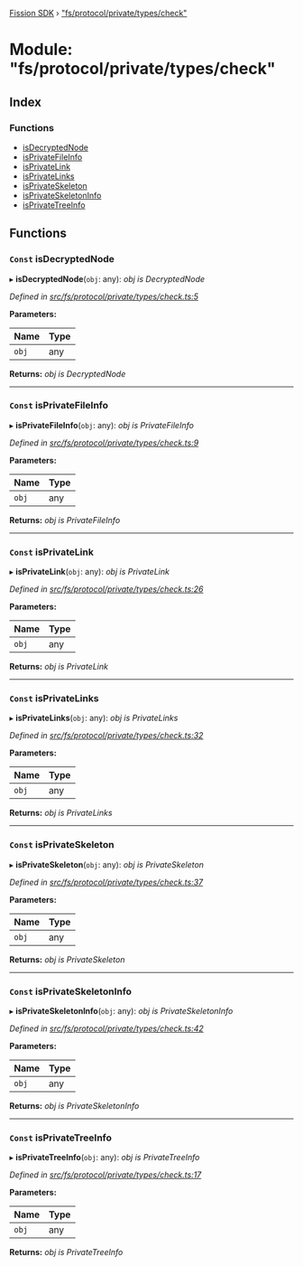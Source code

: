[Fission SDK](../README.md) › ["fs/protocol/private/types/check"](_fs_protocol_private_types_check_.md)

# Module: "fs/protocol/private/types/check"

## Index

### Functions

* [isDecryptedNode](_fs_protocol_private_types_check_.md#const-isdecryptednode)
* [isPrivateFileInfo](_fs_protocol_private_types_check_.md#const-isprivatefileinfo)
* [isPrivateLink](_fs_protocol_private_types_check_.md#const-isprivatelink)
* [isPrivateLinks](_fs_protocol_private_types_check_.md#const-isprivatelinks)
* [isPrivateSkeleton](_fs_protocol_private_types_check_.md#const-isprivateskeleton)
* [isPrivateSkeletonInfo](_fs_protocol_private_types_check_.md#const-isprivateskeletoninfo)
* [isPrivateTreeInfo](_fs_protocol_private_types_check_.md#const-isprivatetreeinfo)

## Functions

### `Const` isDecryptedNode

▸ **isDecryptedNode**(`obj`: any): *obj is DecryptedNode*

*Defined in [src/fs/protocol/private/types/check.ts:5](https://github.com/fission-suite/webnative/blob/33d72ef/src/fs/protocol/private/types/check.ts#L5)*

**Parameters:**

Name | Type |
------ | ------ |
`obj` | any |

**Returns:** *obj is DecryptedNode*

___

### `Const` isPrivateFileInfo

▸ **isPrivateFileInfo**(`obj`: any): *obj is PrivateFileInfo*

*Defined in [src/fs/protocol/private/types/check.ts:9](https://github.com/fission-suite/webnative/blob/33d72ef/src/fs/protocol/private/types/check.ts#L9)*

**Parameters:**

Name | Type |
------ | ------ |
`obj` | any |

**Returns:** *obj is PrivateFileInfo*

___

### `Const` isPrivateLink

▸ **isPrivateLink**(`obj`: any): *obj is PrivateLink*

*Defined in [src/fs/protocol/private/types/check.ts:26](https://github.com/fission-suite/webnative/blob/33d72ef/src/fs/protocol/private/types/check.ts#L26)*

**Parameters:**

Name | Type |
------ | ------ |
`obj` | any |

**Returns:** *obj is PrivateLink*

___

### `Const` isPrivateLinks

▸ **isPrivateLinks**(`obj`: any): *obj is PrivateLinks*

*Defined in [src/fs/protocol/private/types/check.ts:32](https://github.com/fission-suite/webnative/blob/33d72ef/src/fs/protocol/private/types/check.ts#L32)*

**Parameters:**

Name | Type |
------ | ------ |
`obj` | any |

**Returns:** *obj is PrivateLinks*

___

### `Const` isPrivateSkeleton

▸ **isPrivateSkeleton**(`obj`: any): *obj is PrivateSkeleton*

*Defined in [src/fs/protocol/private/types/check.ts:37](https://github.com/fission-suite/webnative/blob/33d72ef/src/fs/protocol/private/types/check.ts#L37)*

**Parameters:**

Name | Type |
------ | ------ |
`obj` | any |

**Returns:** *obj is PrivateSkeleton*

___

### `Const` isPrivateSkeletonInfo

▸ **isPrivateSkeletonInfo**(`obj`: any): *obj is PrivateSkeletonInfo*

*Defined in [src/fs/protocol/private/types/check.ts:42](https://github.com/fission-suite/webnative/blob/33d72ef/src/fs/protocol/private/types/check.ts#L42)*

**Parameters:**

Name | Type |
------ | ------ |
`obj` | any |

**Returns:** *obj is PrivateSkeletonInfo*

___

### `Const` isPrivateTreeInfo

▸ **isPrivateTreeInfo**(`obj`: any): *obj is PrivateTreeInfo*

*Defined in [src/fs/protocol/private/types/check.ts:17](https://github.com/fission-suite/webnative/blob/33d72ef/src/fs/protocol/private/types/check.ts#L17)*

**Parameters:**

Name | Type |
------ | ------ |
`obj` | any |

**Returns:** *obj is PrivateTreeInfo*
